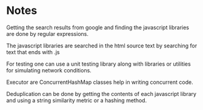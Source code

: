 # Notes

Getting the search results from google and finding the javascript libraries are done by regular expressions.

The javascript libraries are searched in the html source text by searching for text that ends with .js

For testing one can use a unit testing library along with libraries or utilities for simulating network conditions.

Executor are ConcurrentHashMap classes help in writing concurrent code.

Deduplication can be done by getting the contents of each javascript library and using a string similarity metric or a hashing method.